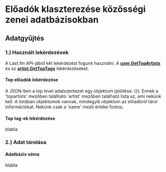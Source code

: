 # Előadók klaszterezése közösségi zenei adatbázisokban

## Adatgyűjtés

### 1.) Használt lekérdezések
A Last.fm API-jából két lekérdezést fogunk használni. A **[user.GetTopArtists](http://www.last.fm/api/show/user.getTopArtists)** és az **[artist.GetTopTags](http://www.last.fm/api/show/artist.getTopTags)** lekérdezéseket.

#### Top előadók lekérdezése
A JSON-ben a top level adatszerkezet egy objektum (jelölése: {}).
Ennek a 'topartists' mezőben található 'artist' mezőben található lista az, ami nekünk kell.
A listában objektumok vannak, mindegyik objektum az előadóról tárol információkat. Nekünk csak a 'name' mező értéke fontos.

#### Top tag-ek lekérdezése
blabla

### 2.) Adat tárolása

#### Adatbázis séma
blabla

